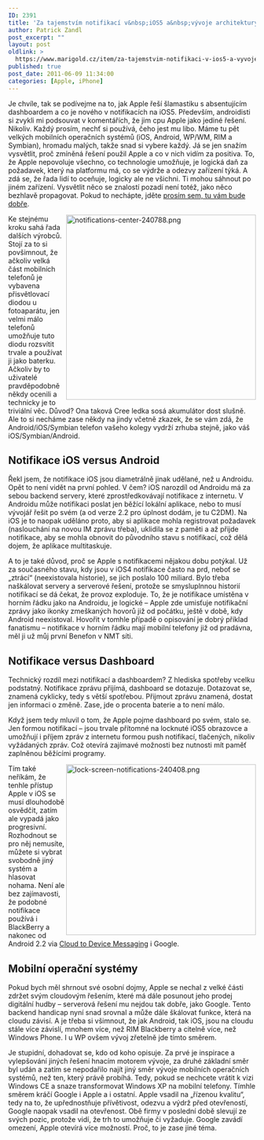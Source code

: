 ```yaml
---
ID: 2391
title: 'Za tajemstvím notifikací v&nbsp;iOS5 a&nbsp;vývoje architektury mobilních operačních systémů'
author: Patrick Zandl
post_excerpt: ""
layout: post
oldlink: >
  https://www.marigold.cz/item/za-tajemstvim-notifikaci-v-ios5-a-vyvoje-architektury-mobilnich-operacnich-systemu
published: true
post_date: 2011-06-09 11:34:00
categories: [Apple, iPhone]
---
```

Je chvíle, tak se podívejme na to, jak Apple řeší šlamastiku s absentujícím dashboardem a co je nového v notifikacích na iOS5.
Především, androidisti si zvykli mi podsouvat v komentářích, že jim cpu Apple jako jediné řešení. Nikoliv. Každý prosím, nechť si používá, čeho jest mu libo. Máme tu pět velkých mobilních operačních systémů (iOS, Android, WP/WM, RIM a Symbian), hromadu malých, takže snad si vybere každý. Já se jen snažím vysvětlit, proč zmíněná řešení použil Apple a co v nich vidím za positiva. To, že Apple nepovoluje všechno, co technologie umožňuje, je logická daň za požadavek, který na platformu má, co se výdrže a odezvy zařízení týká. A zdá se, že řada lidí to oceňuje, logicky ale ne všichni. Ti mohou sáhnout po jiném zařízení. Vysvětlit něco se znalostí pozadí není totéž, jako něco bezhlavě propagovat. Pokud to nechápte, jděte <a href="http://www.disney.com">prosím sem, tu vám bude dobře</a>.   

<img src="http://www.marigold.cz/wp-content/uploads/notifications-center-240788.png" alt="notifications-center-240788.png" border="0" width="386" height="377" align="right" />Ke stejnému kroku sahá řada dalších výrobců. Stojí za to si povšimnout, že ačkoliv velká část mobilních telefonů je vybavena přisvětlovací diodou u fotoaparátu, jen velmi málo telefonů umožňuje tuto diodu rozsvítit trvale a používat ji jako baterku. Ačkoliv by to uživatelé pravděpodobně někdy ocenili a technicky je to triviální věc. Důvod? Ona taková Cree ledka sosá akumulátor dost slušně. Ale to si necháme zase někdy na jindy včetně zkazek, že se vám zdá, že Android/iOS/Symbian telefon vašeho kolegy vydrží zrhuba stejně, jako váš iOS/Symbian/Android. 

<h2>Notifikace iOS versus Android</h2>

Řekl jsem, že notifikace iOS jsou diametrálně jinak udělané, než u Androidu. Opět to není vidět na první pohled. V čem? iOS narozdíl od Androidu má za sebou backend servery, které zprostředkovávají notifikace z internetu. V Androidu může notifikaci poslat jen běžící lokální aplikace, nebo to musí vývojář řešit po svém (a od verze 2.2 pro úplnost dodám, je tu C2DM). Na iOS je to naopak uděláno proto, aby si aplikace mohla registrovat požadavek (naslouchání na novou IM zprávu třeba), uklidila se z paměti a až přijde notifikace, aby se mohla obnovit do původního stavu s notifikací, což dělá dojem, že aplikace multitaskuje.

A to je také důvod, proč se Apple s notifikacemi nějakou dobu potýkal. Už za současného stavu, kdy jsou v iOS4 notifikace často na prd, neboť se „ztrácí“ (neexistovala historie), se jich poslalo 100 miliard. Bylo třeba naškálovat servery a serverové řešení, protože se smysluplnnou historií notifikací se dá čekat, že provoz exploduje.  To, že je notifikace umístěna v horním řádku jako na Androidu, je logické – Apple zde umisťuje notifikační zprávy jako ikonky zmeškaných hovorů již od počátku, ještě v době, kdy Android neexistoval. Hovořit v tomhle případě o opisování je dobrý příklad fanatismu – notifikace v horním řádku mají mobilní telefony již od pradávna, měl ji už můj první Benefon v NMT síti. 

<h2>Notifikace versus Dashboard</h2>

Technický rozdíl mezi notifikací a dashboardem? Z hlediska spotřeby vcelku podstatný. Notifikace zprávu přijímá, dashboard se dotazuje. Dotazovat se, znamená cyklicky, tedy s větší spotřebou. Přijmout zprávu znamená, dostat jen informaci o změně. Zase, jde o procenta baterie a to není málo. 

Když jsem tedy mluvil o tom, že Apple pojme dashboard po svém, stalo se. Jen formou notifikací – jsou trvale přítomné na locknuté iOS5 obrazovce a umožňují i příjem zpráv z internetu formou push notifikací, tlačených, nikoliv vyžádaných zpráv. Což otevírá zajímavé možnosti bez nutnosti mít paměť zaplněnou běžícími programy. 

<img src="http://www.marigold.cz/wp-content/uploads/lock-screen-notifications-240408.png" alt="lock-screen-notifications-240408.png" border="0" width="386" height="348" align="right" />
Tím také neříkám, že tenhle přístup Apple v iOS se musí dlouhodobě osvědčit, zatím ale vypadá jako progresivní. Rozhodnout se pro něj nemusíte, můžete si vybrat svobodně jiný systém a hlasovat nohama. Není ale bez zajímavosti, že podobné notifikace používá i BlackBerry a nakonec od Android 2.2 via <a href="http://android-developers.blogspot.com/2010/05/android-cloud-to-device-messaging.html">Cloud to Device Messaging</a> i Google. 

<h2>Mobilní operační systémy</h2>

Pokud bych měl shrnout své osobní dojmy, Apple se nechal z velké části zdržet svým cloudovým řešením, které má dále posunout jeho prodej digitální hudby – serverová řešení mu nejdou tak dobře, jako Google. Tento backend handicap nyní snad srovnal a může dále škálovat funkce, která na cloudu závisí. A je třeba si všimnout, že jak Android, tak iOS, jsou na cloudu stále více závislí, mnohem více, než RIM Blackberry a citelně více, než Windows Phone. I u WP ovšem vývoj zřetelně jde tímto směrem. 

Je stupidní, dohadovat se, kdo od koho opisuje. Za prvé je inspirace a vylepšování jiných řešení hnacím motorem vývoje, za druhé základní směr byl udán a zatím se nepodařilo najít jiný směr vývoje mobilních operačních systémů, než ten, který právě probíhá. Tedy, pokud se nechcete vrátit k vizi Windows CE a snaze transformovat Windows XP na mobilní telefony. Tímhle směrem kráčí Google i Apple a i ostatní. Apple vsadil na „řízenou kvalitu“, tedy na to, že upřednostňuje přívětivost, odezvu a výdrž před otevřeností, Google naopak vsadil na otevřenost. Obě firmy v poslední době slevují ze svých pozic, protože vidí, že trh to umožňuje či vyžaduje. Google zavádí omezení, Apple otevírá více možností. Proč, to je zase jiné téma.
